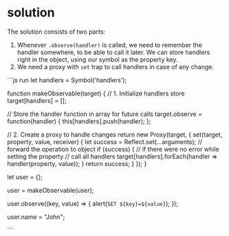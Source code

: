 # solution

The solution consists of two parts:

1. Whenever `.observe(handler)` is called, we need to remember the handler somewhere, to be able to call it later. We can store handlers right in the object, using our symbol as the property key.
2. We need a proxy with `set` trap to call handlers in case of any change.

\`\`\`js run let handlers = Symbol\('handlers'\);

function makeObservable\(target\) { // 1. Initialize handlers store target\[handlers\] = \[\];

// Store the handler function in array for future calls target.observe = function\(handler\) { this\[handlers\].push\(handler\); };

// 2. Create a proxy to handle changes return new Proxy\(target, { set\(target, property, value, receiver\) { let success = Reflect.set\(...arguments\); // forward the operation to object if \(success\) { // if there were no error while setting the property // call all handlers target\[handlers\].forEach\(handler =&gt; handler\(property, value\)\); } return success; } }\); }

let user = {};

user = makeObservable\(user\);

user.observe\(\(key, value\) =&gt; { alert\(`SET ${key}=${value}`\); }\);

user.name = "John";

\`\`\`

